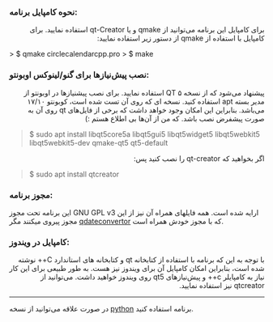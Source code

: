 ### نحوه کامپایل برنامه:
<p style='direction:rtl; text-align:right'>
برای کامپایل این برنامه می‌توانید از qmake و یا qt-Creator استفاده نمایید. برای کامپایل با استفاده از qmake از دستور زیر استفاده نمایید:  
</p>
> $ qmake circlecalendarcpp.pro  
> $ make


### نصب پیش‌نیازها برای گنو/لینوکس اوبونتو:
<p style='direction:rtl; text-align:right'>
پیشنهاد می‌شود که از نسخه ۵ QT استفاده نمایید. برای نصب پیشنیاز‌ها در اوبونتو از مدیر بسته apt استفاده کنید.
نسخه‌ ای که روی آن تست شده است، کوبونتو ۱۷/۱۰ می‌باشد. بنابراین این امکان وجود خواهد داشت که برخی از فایل‌های qt روی آن به صورت پیشفرض نصب باشد. که من از 
آن‌ها بی  اطلاع هستم :)

</p>

> $ sudo apt install libqt5core5a libqt5gui5 libqt5widget5 libqt5webkit5 libqt5webkit5-dev qmake-qt5 qt5-default
<p dir=rtl>
اگر بخواهید که qt-creator را نصب کنید پس:
  </p>

> $ sudo apt install qtcreator

### مجوز برنامه:

این برنامه تحت مجوز GNU GPL v3 ارایه شده است. 
همه فایلهای همراه آن نیز از این مجوز پیروی میکنند مگر
[qdateconvertor](https://www.github.com/kharazi/qdateconvertor)
که با مجوز خودش همراه است.



### کامپایل در ویندوز:
<p style='direction:rtl; text-align:right'>
با توجه به این که برنامه با استفاده از کتابخانه qt و کتابخانه‌‌ های استاندارد C++ نوشته شده است، 
بنابراین امکان کامپایل آن برای ویندوز نیز هست. به طور طبیعی برای این کار نیاز به کامپایلر c++ و پیش‌نیازهای qt5 روی ویندوز خواهید داشت.
می‌توانید از qtcreator نیز استفاده نمایید.


***

در صورت علاقه می‌توانید از نسخه
[python](https://gitlab.com/sajed68/circle-clock-widget)
برنامه استفاده کنید.

